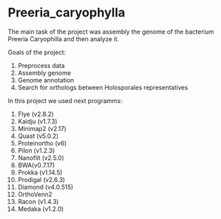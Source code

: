 # Preeria_caryophylla

The main task of the project was assembly the genome of the bacterium Preeria Caryophilla and then analyze it.

Goals of the project:

1. Preprocess data
2. Assembly genome
3. Genome annotation 
4. Search for orthologs between Holosporales representatives

In this project we used next programms:
1. Flye (v2.8.2)
2. Kaidju (v1.7.3)
3. Minimap2 (v2.17)
4. Quast (v5.0.2)
5. Proteinortho (v6)
6. Pilon (v1.2.3)
7. Nanoflit (v2.5.0)
8. BWA(v0.7.17)
9. Prokka (v1.14.5)
10. Prodigal (v2.6.3)
11. Diamond (v4.0.515)
12. OrthoVenn2
13. Racon (v1.4.3)
14. Medaka (v1.2.0)
